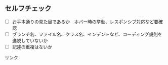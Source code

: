 ## セルフチェック
- [ ] お手本通りの見た目であるか　ホバー時の挙動、レスポンシブ対応など要確認
- [ ] ブランチ名、ファイル名、クラス名、インデントなど、コーディング規則を逸脱していないか
- [ ] 記述の重複はないか

リンク
[](chromatic上の該当ページへのリンクを貼る)
